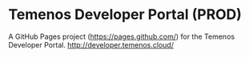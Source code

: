 # Temenos Developer Portal (PROD)
A GitHub Pages project (https://pages.github.com/) for the Temenos Developer Portal.  http://developer.temenos.cloud/
